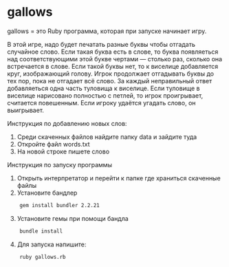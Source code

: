 # gallows

gallows = это Ruby программа, которая при запуске начинает игру.

В этой игре, надо будет печатать разные буквы чтобы отгадать случайное слово.
Если такая буква есть в слове, то буква появляеться над соответствующими этой букве чертами — столько раз, сколько она встречается в слове.
Если такой буквы нет, то к виселице добавляется круг, изображающий голову. Игрок продолжает отгадывать буквы до тех пор, пока не отгадает всё слово.
За каждый неправильный ответ добавляеться одна часть туловища к виселице.
Если туловище в виселице нарисовано полностью с петлей, то игрок проигрывает, считается повешенным. Если игроку удаётся угадать слово, он выигрывает.

Инструкция по добавлению новых слов:

1. Среди скаченных файлов найдите папку data и зайдите туда
2. Откройте файл words.txt
3. На новой строке пишете слово

Инструкция по запуску программы

1. Открыть интерпретатор и перейти к папке где храниться скаченные файлы
2. Установите бандлер

```html
    gem install bundler 2.2.21
```

3. Установите гемы при помощи бандла

```html
    bundle install
```

4. Для запуска напишите:

```html
    ruby gallows.rb
```
